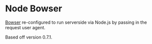 Node Bowser
===========

[Bowser](https://github.com/ded/bowser) re-configured to run serverside via Node.js by passing in the request user agent.

Based off version 0.7.1.